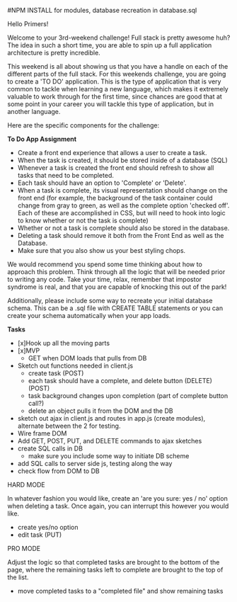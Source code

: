 #NPM INSTALL for modules, database recreation in database.sql

Hello Primers!

Welcome to your 3rd-weekend challenge! Full stack is pretty awesome huh? The idea in such a short time, you are able to spin up a full application architecture is pretty incredible.

This weekend is all about showing us that you have a handle on each of the different parts of the full stack. For this weekends challenge, you are going to create a 'TO DO' application. This is the type of application that is very common to tackle when learning a new language, which makes it extremely valuable to work through for the first time, since chances are good that at some point in your career you will tackle this type of application, but in another language.

Here are the specific components for the challenge:

**To Do App Assignment**
- Create a front end experience that allows a user to create a task.
- When the task is created, it should be stored inside of a database (SQL)
- Whenever a task is created the front end should refresh to show all tasks that need to be completed.
- Each task should have an option to 'Complete' or 'Delete'.
- When a task is complete, its visual representation should change on the front end (for example, the background of the task container could change from gray to green, as well as the complete option 'checked off'. Each of these are accomplished in CSS, but will need to hook into logic to know whether or not the task is complete)
- Whether or not a task is complete should also be stored in the database.
- Deleting a task should remove it both from the Front End as well as the Database.
- Make sure that you also show us your best styling chops.

We would recommend you spend some time thinking about how to approach this problem. Think through all the logic that will be needed prior to writing any code. Take your time, relax, remember that impostor syndrome is real, and that you are capable of knocking this out of the park!

Additionally, please include some way to recreate your initial database schema. This can be a .sql file with CREATE TABLE statements or you can create your schema automatically when your app loads.

**Tasks**
- [x]Hook up all the moving parts
- [x]MVP
  -  GET when DOM loads that pulls from DB
- Sketch out functions needed in client.js
  - create task (POST)
  - each task should have a complete, and delete button (DELETE) (POST)
  - task background changes upon completion (part of complete button call?)
  - delete an object pulls it from the DOM and the DB
- sketch out ajax in client.js and routes in app.js (create modules), alternate between the 2 for testing.
- Wire frame DOM
- Add GET, POST, PUT, and DELETE commands to ajax sketches
- create SQL calls in DB
  - make sure you include some way to initiate DB scheme
- add SQL calls to server side js, testing along the way
- check flow from DOM to DB

HARD MODE

In whatever fashion you would like, create an 'are you sure: yes / no' option when deleting a task. Once again, you can interrupt this however you would like.

- create yes/no option
- edit task (PUT)

PRO MODE

Adjust the logic so that completed tasks are brought to the bottom of the page, where the remaining tasks left to complete are brought to the top of the list.

- move completed tasks to a "completed file" and show remaining tasks
